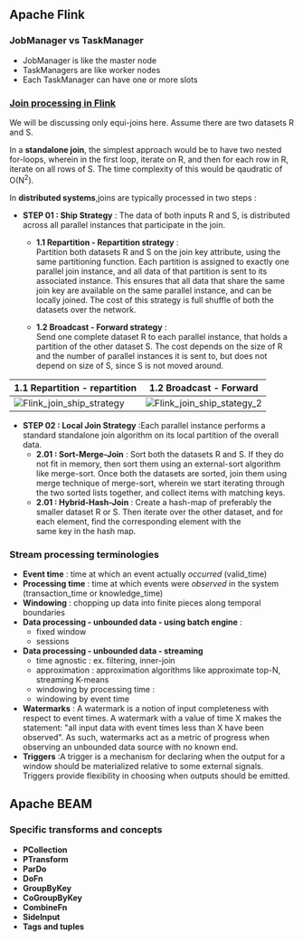 ## Apache Flink 

### JobManager vs TaskManager   
  * JobManager is like the master node
  * TaskManagers are like worker nodes
  * Each TaskManager can have one or more slots

### [Join processing in Flink](https://flink.apache.org/news/2015/03/13/peeking-into-Apache-Flinks-Engine-Room.html)
We will be discussing only equi-joins here. Assume there are two datasets R and S.    

In a **standalone join**, the simplest approach would be to have two nested for-loops, wherein in the first loop, iterate on R, and then for each row in R, iterate on all rows of S. The time complexity of this would be qaudratic of O(N<sup>2</sup>).

In **distributed systems**,joins are typically processed in two steps :   
* **STEP 01 : Ship Strategy** : The data of both inputs R and S, is distributed across all parallel instances that participate in the join.   
  * **1.1 Repartition - Repartition strategy** :    
  Partition both datasets R and S on the join key attribute, using the same partitioning function. Each partition is assigned to exactly one parallel join instance, and all data of that partition is sent to its associated instance. This ensures that all data that share the same join key are available on the same parallel instance, and can be locally joined. The cost of this strategy is full shuffle of both the datasets over the network.
  
     


  * **1.2 Broadcast - Forward strategy** :    
  Send one complete dataset R to each parallel instance, that holds a partition of the other dataset S. The cost depends on the size of R and the number of parallel instances it is sent to, but does not depend on size of S, since S is not moved around.
  
 | 1.1 Repartition - repartition | 1.2 Broadcast - Forward |
 |--------------------------|----------------------|
 |![Flink_join_ship_strategy](https://user-images.githubusercontent.com/13499858/140602655-93dee41a-3814-4617-969e-52afa4ebc9e1.png)|![Flink_join_ship_stategy_2](https://user-images.githubusercontent.com/13499858/140602880-c6393d32-692d-4b7b-bf1d-2bd393015036.png)|
* **STEP 02 : Local Join Strategy** :Each parallel instance performs a standard standalone join algorithm on its local partition of the overall data.
  * **2.01 : Sort-Merge-Join** : 
   Sort both the datasets R and S. If they do not fit in memory, then sort them using an external-sort algorithm like merge-sort. Once both the datasets are sorted, 
   join them using merge technique of merge-sort, wherein we start iterating through the two sorted lists together, and collect items with matching keys.
  * **2.01 : Hybrid-Hash-Join** :
   Create a hash-map of preferably the smaller dataset R or S. Then iterate over the other dataset, and for each element, find the corresponding element with the     
   same key in the hash map.

### Stream processing terminologies
 * **Event time** : time at which an event actually <i>occurred</i> (valid_time)
 * **Processing time** : time at which events were <i>observed</i> in the system (transaction_time or knowledge_time)
 * **Windowing** : chopping up data into finite pieces along temporal boundaries
 * **Data processing - unbounded data - using batch engine** :
   * fixed window
   * sessions
 * **Data processing - unbounded data - streaming**
   * time agnostic : ex. filtering, inner-join
   * approximation : approximation algorithms like approximate top-N, streaming K-means
   * windowing by processing time : 
   * windowing by event time
 * **Watermarks** : A watermark is a notion of input completeness with respect to event times. A watermark with a value of time X makes the statement: "all input data with event times less than X have been observed". As such, watermarks act as a metric of progress when observing an unbounded data source with no known end.   
 * **Triggers** :A trigger is a mechanism for declaring when the output for a window should be materialized relative to some external signals. Triggers provide flexibility in choosing when outputs should be emitted.



## Apache BEAM

### Specific transforms and concepts
* **PCollection**
* **PTransform**
* **ParDo**
* **DoFn**
* **GroupByKey**
* **CoGroupByKey**
* **CombineFn**
* **SideInput**
* **Tags and tuples**
